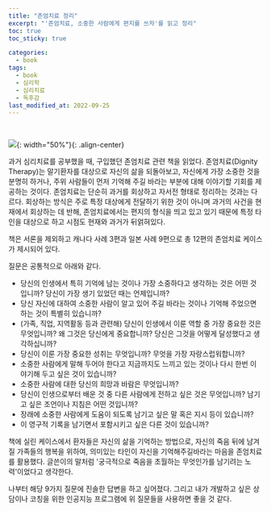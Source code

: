 ```yaml
---
title: "존엄치료 정리"
excerpt: "'존엄치료, 소중한 사람에게 편지를 쓰자'를 읽고 정리"
toc: true
toc_sticky: true

categories:
  - book
tags:
  - book
  - 심리학
  - 심리치료
  - 독후감
last_modified_at: 2022-09-25
---
```


<br>

![](https://imgur.com/OsgLElT){: width="50%"}{: .align-center}

과거 심리치료를 공부했을 때, 구입했던 존엄치료 관련 책을 읽었다. 존엄치료(Dignity Therapy)는 말기환자를 대상으로 자신의 삶을 되돌아보고, 자신에게 가장 소중한 것을 분명히 하거나, 주위 사람들이 먼저 기억해 주길 바라는 부분에 대해 이야기할 기회를 제공하는 것이다. 존엄치료는 단순히 과거를 회상하고 자서전 형태로 정리하는 것과는 다르다. 회상하는 방식은 주로 특정 대상에게 전달하기 위한 것이 아니며 과거의 사건을 현재에서 회상하는 데 반해, 존엄치료에서는 편지의 형식을 띄고 있고 있기 때문에 특정 타인을 대상으로 하고 시점도 현재와 과거가 뒤얽혀있다.

책은 서론을 제외하고 캐나다 사례 3편과 일본 사례 9편으로 총 12편의 존엄치료 케이스가 제시되어 있다.

질문은 공통적으로 아래와 같다.

- 당신의 인생에서 특히 기억에 남는 것이나 가장 소중하다고 생각하는 것은 어떤 것입니까? 당신이 가장 생기 있었던 때는 언제입니까?
- 당신 자신에 대하여 소중한 사람이 알고 있어 주길 바라는 것이나 기억해 주었으면 하는 것이 특별히 있습니까?
- (가족, 직업, 지역활동 등과 관련해) 당신이 인생에서 이룬 역할 중 가장 중요한 것은 무엇입니까? 왜 그것은 당신에게 중요합니까? 당신은 그것을 어떻게 달성했다고 생각하십니까?
- 당신이 이룬 가장 중요한 성취는 무엇입니까? 무엇을 가장 자랑스럽워합니까?
- 소중한 사람에게 말해 두어야 한다고 지금까지도 느끼고 있는 것이나 다시 한번 이야기해 두고 싶은 것이 있습니까?
- 소중한 사람에 대한 당신의 희망과 바람은 무엇입니까?
- 당신이 인생으로부터 배운 것 중 다른 사람에게 전하고 싶은 것은 무엇입니까? 남기고 싶은 조언이나 지침은 어떤 것입니까?
- 장래에 소중한 사람에게 도움이 되도록 남기고 싶은 말 혹은 지시 등이 있습니까?
- 이 영구적 기록을 남기면서 포함시키고 싶은 다른 것이 있습니까?

책에 실린 케이스에서 환자들은 자신의 삶을 기억하는 방법으로, 자신의 죽음 뒤에 남겨질 가족들의 행복을 위하여, 의미있는 타인이 자신을 기억해주길바라는 마음을 존엄치료를 활용했다.
글쓴이의 말처럼 '궁극적으로 죽음을 초월하는 무엇인가를 남기려는 노력'이었다고 생각한다.

나부터 해당 9가지 질문에 진솔한 답변을 하고 싶어졌다.
그리고 내가 개발하고 싶은 상담이나 코칭을 위한 인공지능 프로그램에 위 질문들을 사용하면 좋을 것 같다.
